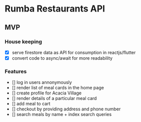 # Rumba Restaurants API

## MVP 
### House keeping
- [x] serve firestore data as API for consumption in reactjs/flutter
- [x] convert code to async/await for more readability

### Features
- [] log in users annonymously
- [] render list of meal cards in the home page
- [] create profile for Acacia Village
- [] render details of a particular meal card 
- [] add meal to cart 
- [] checkout by providing address and phone number
- [] search meals by name + index search queries
